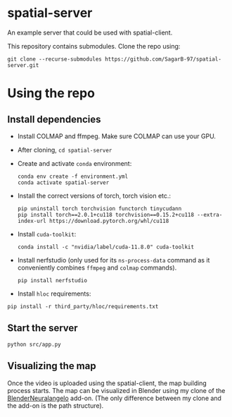# spatial-server

An example server that could be used with spatial-client.

This repository contains submodules. Clone the repo using:
```
git clone --recurse-submodules https://github.com/SagarB-97/spatial-server.git
```

# Using the repo

## Install dependencies

- Install COLMAP and ffmpeg. Make sure COLMAP can use your GPU.
- After cloning, `cd spatial-server` 
- Create and activate `conda` environment: 

    ```
    conda env create -f environment.yml
    conda activate spatial-server
    ```
- Install the correct versions of torch, torch vision etc.: 
    ```
    pip uninstall torch torchvision functorch tinycudann
    pip install torch==2.0.1+cu118 torchvision==0.15.2+cu118 --extra-index-url https://download.pytorch.org/whl/cu118
    ```
- Install `cuda-toolkit`:
    ```
    conda install -c "nvidia/label/cuda-11.8.0" cuda-toolkit
    ```
- Install nerfstudio (only used for its `ns-process-data` command as it conveniently combines `ffmpeg` and `colmap` commands).
    ```
    pip install nerfstudio
    ```
- Install `hloc` requirements: 
```
pip install -r third_party/hloc/requirements.txt
```


## Start the server
```
python src/app.py
```

## Visualizing the map

Once the video is uploaded using the spatial-client, the map building process starts. The map can be visualized in Blender using my clone of the [BlenderNeuralangelo](https://github.com/SagarB-97/BlenderNeuralangelo) add-on. (The only difference between my clone and the add-on is the path structure).
